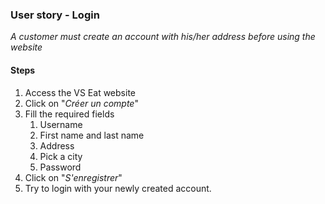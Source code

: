 ### User story - Login
_A customer must create an account with his/her address before using the website_

#### Steps
1. Access the VS Eat website
2. Click on "_Créer un compte_"
3. Fill the required fields
    1. Username
    2. First name and last name
    3. Address
    4. Pick a city
    5. Password
4. Click on "_S'enregistrer_"
5. Try to login with your newly created account.
